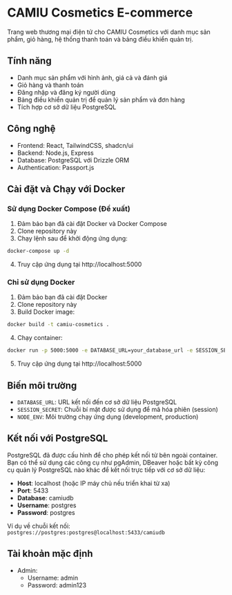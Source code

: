 # CAMIU Cosmetics E-commerce

Trang web thương mại điện tử cho CAMIU Cosmetics với danh mục sản phẩm, giỏ hàng, hệ thống thanh toán và bảng điều khiển quản trị.

## Tính năng

- Danh mục sản phẩm với hình ảnh, giá cả và đánh giá
- Giỏ hàng và thanh toán
- Đăng nhập và đăng ký người dùng
- Bảng điều khiển quản trị để quản lý sản phẩm và đơn hàng
- Tích hợp cơ sở dữ liệu PostgreSQL

## Công nghệ

- Frontend: React, TailwindCSS, shadcn/ui
- Backend: Node.js, Express
- Database: PostgreSQL với Drizzle ORM
- Authentication: Passport.js

## Cài đặt và Chạy với Docker

### Sử dụng Docker Compose (Đề xuất)

1. Đảm bảo bạn đã cài đặt Docker và Docker Compose
2. Clone repository này
3. Chạy lệnh sau để khởi động ứng dụng:

```bash
docker-compose up -d
```

4. Truy cập ứng dụng tại http://localhost:5000

### Chỉ sử dụng Docker

1. Đảm bảo bạn đã cài đặt Docker
2. Clone repository này
3. Build Docker image:

```bash
docker build -t camiu-cosmetics .
```

4. Chạy container:

```bash
docker run -p 5000:5000 -e DATABASE_URL=your_database_url -e SESSION_SECRET=your_session_secret camiu-cosmetics
```

5. Truy cập ứng dụng tại http://localhost:5000

## Biến môi trường

- `DATABASE_URL`: URL kết nối đến cơ sở dữ liệu PostgreSQL
- `SESSION_SECRET`: Chuỗi bí mật được sử dụng để mã hóa phiên (session)
- `NODE_ENV`: Môi trường chạy ứng dụng (development, production)

## Kết nối với PostgreSQL

PostgreSQL đã được cấu hình để cho phép kết nối từ bên ngoài container. Bạn có thể sử dụng các công cụ như pgAdmin, DBeaver hoặc bất kỳ công cụ quản lý PostgreSQL nào khác để kết nối trực tiếp với cơ sở dữ liệu:

- **Host**: localhost (hoặc IP máy chủ nếu triển khai từ xa)
- **Port**: 5433
- **Database**: camiudb
- **Username**: postgres
- **Password**: postgres

Ví dụ về chuỗi kết nối: `postgres://postgres:postgres@localhost:5433/camiudb`

## Tài khoản mặc định

- Admin: 
  - Username: admin
  - Password: admin123